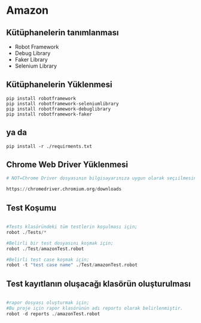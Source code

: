 # **Amazon**

## Kütüphanelerin tanımlanması ##
* Robot Framework
* Debug Library  
* Faker Library  
* Selenium Library  

## Kütüphanelerin Yüklenmesi
```
pip install robotframework
pip install robotframework-seleniumlibrary
pip install robotframework-debuglibrary
pip install robotframework-faker
```
##       ya da

```
pip install -r ./requirments.txt
```

## Chrome Web Driver Yüklenmesi
``` Python
# NOT=Chrome Driver dosyasının bilgisayarınıza uygun olarak seçıilmesine dikkat ediniz ve venv>Scripts içine eklemeyi unutmayınız.

https://chromedriver.chromium.org/downloads

```




## Test Koşumu

``` Python

#Tests klasöründeki tüm testlerin koşulması için;
robot ./Tests/*

#Belirli bir test dosyasını koşmak için;
robot ./Test/amazonTest.robot

#Belirli test case koşmak için;
robot -t "test case name" ./Test/amazonTest.robot

```

## Test kayıtlanın oluşacağı klasörün oluşturulması

``` Python

#rapor dosyası oluşturmak için;
#Bu proje için rapor klasörünün adı reports olarak belirlenmiştir.
robot -d reports ./amazonTest.robot  

```


